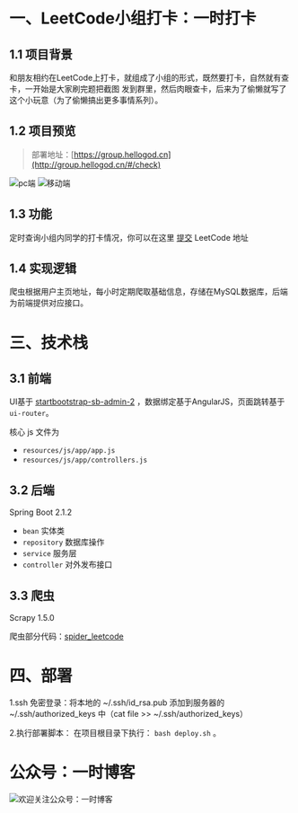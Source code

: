 # 一、LeetCode小组打卡：一时打卡


## 1.1 项目背景

和朋友相约在LeetCode上打卡，就组成了小组的形式，既然要打卡，自然就有查卡，一开始是大家刷完题把截图
发到群里，然后肉眼查卡，后来为了偷懒就写了这个小玩意（为了偷懒搞出更多事情系列）。

## 1.2 项目预览

> 部署地址：[https://group.hellogod.cn](http://group.hellogod.cn/#/check)

![pc端](https://ws2.sinaimg.cn/large/006tKfTcly1g1857j1u0mj31gd0u0wqv.jpg)
![移动端](https://ws4.sinaimg.cn/large/006tKfTcly1g0pjcdvopkj30ku11242o.jpg)

## 1.3 功能

定时查询小组内同学的打卡情况，你可以在这里 [提交](https://group.hellogod.cn/#/submit) LeetCode 地址 

## 1.4 实现逻辑

爬虫根据用户主页地址，每小时定期爬取基础信息，存储在MySQL数据库，后端为前端提供对应接口。

# 三、技术栈

## 3.1 前端

UI基于 [startbootstrap-sb-admin-2](https://github.com/BlackrockDigital/startbootstrap-sb-admin-2) ，数据绑定基于AngularJS，页面跳转基于`ui-router`。

核心 js 文件为

-  `resources/js/app/app.js`  
-  `resources/js/app/controllers.js`

## 3.2 后端
Spring Boot 2.1.2


 - `bean` 实体类
 - `repository` 数据库操作
 - `service` 服务层
 - `controller` 对外发布接口

## 3.3 爬虫

Scrapy 1.5.0

爬虫部分代码：[spider_leetcode](https://github.com/LJ147/spider_leetcode)

# 四、部署

1.ssh 免密登录：将本地的 ~/.ssh/id_rsa.pub 添加到服务器的 ~/.ssh/authorized_keys 中（cat file >> ~/.ssh/authorized_keys）

2.执行部署脚本： 在项目根目录下执行： `bash deploy.sh` 。



# 公众号：一时博客

![欢迎关注公众号：一时博客](http://upload-images.jianshu.io/upload_images/2208282-7b270098f5d1e577.jpg?imageMogr2/auto-orient/strip%7CimageView2/2/w/1240)



